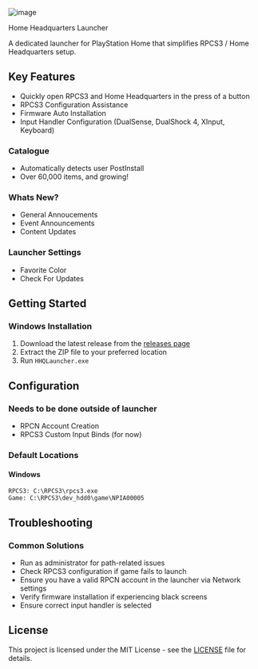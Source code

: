 
![image](https://github.com/user-attachments/assets/265c6b78-99ad-42cf-9eb5-393f62dac68f)

 Home Headquarters Launcher

A dedicated launcher for PlayStation Home that simplifies RPCS3 / Home Headquarters setup.
##

##  Key Features
- Quickly open RPCS3 and Home Headquarters in the press of a button 
- RPCS3 Configuration Assistance
- Firmware Auto Installation 
- Input Handler Configuration (DualSense, DualShock 4, XInput, Keyboard)

### Catalogue 
- Automatically detects user PostInstall
- Over 60,000 items, and growing!

### Whats New?
- General Annoucements
- Event Announcements
- Content Updates

### Launcher Settings
- Favorite Color
- Check For Updates


##  Getting Started

### Windows Installation
1. Download the latest release from the [releases page](https://github.com/tiffsomniac/HHQL/releases)
2. Extract the ZIP file to your preferred location
3. Run `HHQLauncher.exe`
## Configuration

### Needs to be done outside of launcher
- RPCN Account Creation
- RPCS3 Custom Input Binds (for now)

### Default Locations

#### Windows
```
RPCS3: C:\RPCS3\rpcs3.exe
Game: C:\RPCS3\dev_hdd0\game\NPIA00005
```


## Troubleshooting

### Common Solutions
- Run as administrator for path-related issues
- Check RPCS3 configuration if game fails to launch
- Ensure you have a valid RPCN account in the launcher via Network settings
- Verify firmware installation if experiencing black screens
- Ensure correct input handler is selected 

## License

This project is licensed under the MIT License - see the [LICENSE](LICENSE) file for details.
